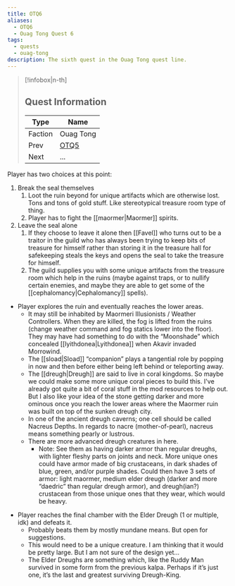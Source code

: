 ```yaml
---
title: OTQ6
aliases:
  - OTQ6
  - Ouag Tong Quest 6
tags:
  - quests
  - ouag-tong
description: The sixth quest in the Ouag Tong quest line.
---
```

> [!infobox|n-th]
> 
> ## Quest Information
> 
> | Type | Name |
> | --- | --- |
> | Faction | Ouag Tong |
> | Prev | [OTQ5](otq5.md) |
> | Next | ... |

Player has two choices at this point:

1. Break the seal themselves
	1. Loot the ruin beyond for unique artifacts which are otherwise lost. Tons and tons of gold stuff. Like stereotypical treasure room type of thing.
	2. Player has to fight the [[maormer|Maormer]] spirits.
2. Leave the seal alone
	1. If they choose to leave it alone then [[Favel]] who turns out to be a traitor in the guild who has always been trying to keep bits of treasure for himself rather than storing it in the treasure hall for safekeeping steals the keys and opens the seal to take the treasure for himself.
	2. The guild supplies you with some unique artifacts from the treasure room which help in the ruins (maybe against traps, or to nullify certain enemies, and maybe they are able to get some of the [[cephalomancy|Cephalomancy]] spells).

* Player explores the ruin and eventually reaches the lower areas.
	* It may still be inhabited by Maormeri Illusionists / Weather Controllers. When they are killed, the fog is lifted from the ruins (change weather command and fog statics lower into the floor). They may have had something to do with the “Moonshade” which concealed [[lyithdonea|Lyithdonea]] when Akavir invaded Morrowind.
	* The [[sload|Sload]] “companion” plays a tangential role by popping in now and then before either being left behind or teleporting away. 
	- The [[dreugh|Dreugh]] are said to live in coral kingdoms. So maybe we could make some more unique coral pieces to build this. I've already got quite a bit of coral stuff in the mod resources to help out. But I also like your idea of the stone getting darker and more ominous once you reach the lower areas where the Maormer ruin was built on top of the sunken dreugh city.
	- In one of the ancient dreugh caverns; one cell should be called Nacreus Depths. In regards to nacre (mother-of-pearl), nacreus means something pearly or lustrous.
	- There are more advanced dreugh creatures in here.
		- Note: See them as having darker armor than regular dreughs, with lighter fleshy parts on joints and neck. More unique ones could have armor made of big crustaceans, in dark shades of blue, green, and/or purple shades. Could then have 3 sets of armor: light maormer, medium elder dreugh (darker and more “daedric” than regular dreugh armor), and dreugh(ian?) crustacean from those unique ones that they wear, which would be heavy.
- Player reaches the final chamber with the Elder Dreugh (1 or multiple, idk) and defeats it.
	- Probably beats them by mostly mundane means. But open for suggestions.
	- This would need to be a unique creature. I am thinking that it would be pretty large. But I am not sure of the design yet…
	- The Elder Dreughs are something which, like the Ruddy Man survived in some form from the previous kalpa. Perhaps if it’s just one, it’s the last and greatest surviving Dreugh-King.